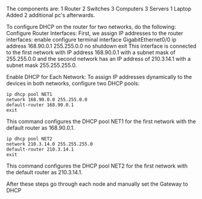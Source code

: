 The components are:
1 Router
2 Switches
3 Computers
3 Servers
1 Laptop
Added 2 additional pc's afterwards.



To configure DHCP on the router for two networks, do the following:
Configure Router Interfaces:
First, we assign IP addresses to the router interfaces:
    enable 
    configure terminal 
    interface GigabitEthernet0/0 
    ip address 168.90.0.1 255.255.0.0 
    no shutdown 
    exit
This interface is connected to the first network with IP address 168.90.0.1 with a subnet mask of 255.255.0.0 and the second network has an IP address of 210.3.14.1 with a subnet mask 255.255.255.0.

Enable DHCP for Each Network:
    To assign IP addresses dynamically to the devices in both networks, configure two DHCP pools:

    ip dhcp pool NET1 
    network 168.90.0.0 255.255.0.0 
    default-router 168.90.0.1
    exit
This command configures the DHCP pool NET1 for the first network with the default router as 168.90.0.1.


    ip dhcp pool NET2 
    network 210.3.14.0 255.255.255.0 
    default-router 210.3.14.1
    exit
This command configures the DHCP pool NET2 for the first network with the default router as 210.3.14.1.

After these steps go through each node and manually set the Gateway to DHCP
